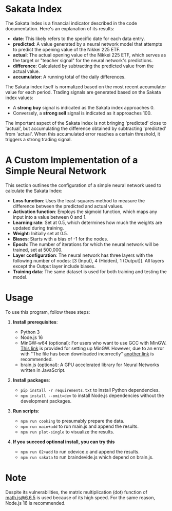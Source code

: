 # Sakata Index

The Sakata Index is a financial indicator described in the code documentation. Here's an explanation of its results:

- **date**: This likely refers to the specific date for each data entry.
- **predicted**: A value generated by a neural network model that attempts to predict the opening value of the Nikkei 225 ETF.
- **actual**: The actual opening value of the Nikkei 225 ETF, which serves as the target or "teacher signal" for the neural network's predictions.
- **difference**: Calculated by subtracting the predicted value from the actual value.
- **accumulator**: A running total of the daily differences.

The Sakata index itself is normalized based on the most recent accumulator value for each period. Trading signals are generated based on the Sakata index values:
- A **strong buy** signal is indicated as the Sakata index approaches 0.
- Conversely, a **strong sell** signal is indicated as it approaches 100.

The important aspect of the Sakata index is not bringing 'predicted' close to 'actual', but accumulating the difference obtained by subtracting 'predicted' from 'actual'. When this accumulated error reaches a certain threshold, it triggers a strong trading signal.  

# A Custom Implementation of a Simple Neural Network

This section outlines the configuration of a simple neural network used to calculate the Sakata Index:

- **Loss function**: Uses the least-squares method to measure the difference between the predicted and actual values.
- **Activation function**: Employs the sigmoid function, which maps any input into a value between 0 and 1.
- **Learning rate**: Set at 0.5, which determines how much the weights are updated during training.
- **Weight**: Initially set at 0.5.
- **Biases**: Starts with a bias of -1 for the nodes.
- **Epoch**: The number of iterations for which the neural network will be trained, set at 500,000.
- **Layer configuration**: The neural network has three layers with the following number of nodes: [3 (Input), 4 (Hidden), 1 (Output)]. All layers except the Output layer include biases.
- **Training data**: The same dataset is used for both training and testing the model.

# Usage

To use this program, follow these steps:

1. **Install prerequisites**:
   - Python 3
   - Node.js 16
   - MinGW-w64 (optional): For users who want to use GCC with MinGW.  
      [This link](https://code.visualstudio.com/docs/cpp/config-mingw) is provided for setting up MinGW. However, due to an error with "The file has been downloaded incorrectly" [another link](https://winlibs.com/) is recommended.
   - brain.js (optional): A GPU accelerated library for Neural Networks written in JavaScript.

2. **Install packages**:
   - `pip install -r requirements.txt` to install Python dependencies.
   - `npm install --omit=dev` to install Node.js dependencies without the development packages.

3. **Run scripts**:
   - `npm run cooking` to presumably prepare the data.
   - `npm run main+add` to run main.js and append the results.
   - `npm run plot-single` to visualize the results.

4. **If you succeed optional install, you can try this**
   - `npm run O2+add` to run cdevice.c and append the results.
   - `npm run sakata` to run braindevide.js which depend on brain.js.

# Note

Despite its vulnerabilities, the matrix multiplication (dot) function of math.js@6.6.5 is used because of its high speed. For the same reason, Node.js 16 is recommended.  